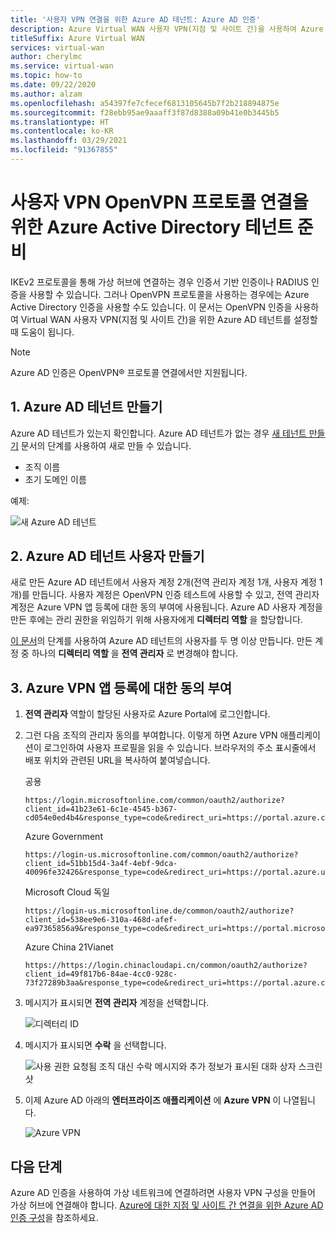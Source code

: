 ```yaml
---
title: '사용자 VPN 연결을 위한 Azure AD 테넌트: Azure AD 인증'
description: Azure Virtual WAN 사용자 VPN(지점 및 사이트 간)을 사용하여 Azure AD 인증으로 VNet에 연결할 수 있습니다.
titleSuffix: Azure Virtual WAN
services: virtual-wan
author: cherylmc
ms.service: virtual-wan
ms.topic: how-to
ms.date: 09/22/2020
ms.author: alzam
ms.openlocfilehash: a54397fe7cfecef6813105645b7f2b218894875e
ms.sourcegitcommit: f28ebb95ae9aaaff3f87d8388a09b41e0b3445b5
ms.translationtype: HT
ms.contentlocale: ko-KR
ms.lasthandoff: 03/29/2021
ms.locfileid: "91367855"
---
```

# <a name="prepare-azure-active-directory-tenant-for-user-vpn-openvpn-protocol-connections"></a>사용자 VPN OpenVPN 프로토콜 연결을 위한 Azure Active Directory 테넌트 준비

IKEv2 프로토콜을 통해 가상 허브에 연결하는 경우 인증서 기반 인증이나 RADIUS 인증을 사용할 수 있습니다. 그러나 OpenVPN 프로토콜을 사용하는 경우에는 Azure Active Directory 인증을 사용할 수도 있습니다. 이 문서는 OpenVPN 인증을 사용하여 Virtual WAN 사용자 VPN(지점 및 사이트 간)을 위한 Azure AD 테넌트를 설정할 때 도움이 됩니다.

> [!NOTE]
> Azure AD 인증은 OpenVPN&reg; 프로토콜 연결에서만 지원됩니다.
>

## <a name="1-create-the-azure-ad-tenant"></a><a name="tenant"></a>1. Azure AD 테넌트 만들기

Azure AD 테넌트가 있는지 확인합니다. Azure AD 테넌트가 없는 경우 [새 테넌트 만들기](../active-directory/fundamentals/active-directory-access-create-new-tenant.md) 문서의 단계를 사용하여 새로 만들 수 있습니다.

* 조직 이름
* 초기 도메인 이름

예제:

   ![새 Azure AD 테넌트](./media/openvpn-create-azure-ad-tenant/newtenant.png)

## <a name="2-create-azure-ad-tenant-users"></a><a name="users"></a>2. Azure AD 테넌트 사용자 만들기

새로 만든 Azure AD 테넌트에서 사용자 계정 2개(전역 관리자 계정 1개, 사용자 계정 1개)를 만듭니다. 사용자 계정은 OpenVPN 인증 테스트에 사용할 수 있고, 전역 관리자 계정은 Azure VPN 앱 등록에 대한 동의 부여에 사용됩니다. Azure AD 사용자 계정을 만든 후에는 관리 권한을 위임하기 위해 사용자에게 **디렉터리 역할** 을 할당합니다.

[이 문서](../active-directory/fundamentals/add-users-azure-active-directory.md)의 단계를 사용하여 Azure AD 테넌트의 사용자를 두 명 이상 만듭니다. 만든 계정 중 하나의 **디렉터리 역할** 을 **전역 관리자** 로 변경해야 합니다.

## <a name="3-grant-consent-to-the-azure-vpn-app-registration"></a><a name="enable-authentication"></a>3. Azure VPN 앱 등록에 대한 동의 부여

1. **전역 관리자** 역할이 할당된 사용자로 Azure Portal에 로그인합니다.

2. 그런 다음 조직의 관리자 동의를 부여합니다. 이렇게 하면 Azure VPN 애플리케이션이 로그인하여 사용자 프로필을 읽을 수 있습니다. 브라우저의 주소 표시줄에서 배포 위치와 관련된 URL을 복사하여 붙여넣습니다.

    공용

    ```
    https://login.microsoftonline.com/common/oauth2/authorize?client_id=41b23e61-6c1e-4545-b367-cd054e0ed4b4&response_type=code&redirect_uri=https://portal.azure.com&nonce=1234&prompt=admin_consent
    ````

    Azure Government

    ```
    https://login-us.microsoftonline.com/common/oauth2/authorize?client_id=51bb15d4-3a4f-4ebf-9dca-40096fe32426&response_type=code&redirect_uri=https://portal.azure.us&nonce=1234&prompt=admin_consent
    ````

    Microsoft Cloud 독일

    ```
    https://login-us.microsoftonline.de/common/oauth2/authorize?client_id=538ee9e6-310a-468d-afef-ea97365856a9&response_type=code&redirect_uri=https://portal.microsoftazure.de&nonce=1234&prompt=admin_consent
    ````

    Azure China 21Vianet

    ```
    https://https://login.chinacloudapi.cn/common/oauth2/authorize?client_id=49f817b6-84ae-4cc0-928c-73f27289b3aa&response_type=code&redirect_uri=https://portal.azure.cn&nonce=1234&prompt=admin_consent
    ```

3. 메시지가 표시되면 **전역 관리자** 계정을 선택합니다.

    ![디렉터리 ID](./media/openvpn-create-azure-ad-tenant/pick.png)

4. 메시지가 표시되면 **수락** 을 선택합니다.

    ![사용 권한 요청됨 조직 대신 수락 메시지와 추가 정보가 표시된 대화 상자 스크린샷](./media/openvpn-create-azure-ad-tenant/accept.jpg)

5. 이제 Azure AD 아래의 **엔터프라이즈 애플리케이션** 에 **Azure VPN** 이 나열됩니다.

    ![Azure VPN](./media/openvpn-create-azure-ad-tenant/azurevpn.png)

## <a name="next-steps"></a>다음 단계

Azure AD 인증을 사용하여 가상 네트워크에 연결하려면 사용자 VPN 구성을 만들어 가상 허브에 연결해야 합니다. [Azure에 대한 지점 및 사이트 간 연결을 위한 Azure AD 인증 구성](virtual-wan-point-to-site-azure-ad.md)을 참조하세요.
